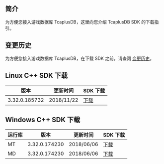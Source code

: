[//]: # (chinagitpath:XXXXX)

## 简介
为方便您接入游戏数据库 TcaplusDB，这里向您介绍 TcaplusDB SDK 的下载指引。

## 变更历史
为方便您接入游戏数据库 TcaplusDB，在下载 SDK 之前，请查阅 [变更历史](https://cloud.tencent.com/document/product/596/31926)。

## Linux C++ SDK 下载

|版本  | 更新时间        |SDK 下载|
|-------------| ------------- | ------------- |
|3.32.0.185732|2018/11/22|[下载](https://main.qcloudimg.com/raw/78a84e8afee5e91e44b863e86f9605bd.gz)|


## Windows C++ SDK 下载

|运行库|版本  | 更新时间 |SDK 下载|
|-----|-------------| ------------- | ------------- |
|MT|3.32.0.174230|2018/06/06|[下载](https://main.qcloudimg.com/raw/35485390674fbdd07a630b4dd3eb0c79.zip)|
|MD|3.32.0.174230|2018/06/06|[下载](https://main.qcloudimg.com/raw/e9665d4364e1250acfe7ba526ddfad02.zip)|
